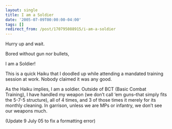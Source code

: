 ```yaml
---
layout: single
title: I am a Soldier
date: '2005-07-09T00:00:00-04:00'
tags: []
redirect_from: /post/170795088915/i-am-a-soldier
---
```

<p>Hurry up and wait.</p>

<p>Bored without gun nor bullets,</p>

<p>I am a Soldier!</p>

<p>This is a quick Haiku that I doodled up while attending a mandated training session at work. Nobody claimed it was any good.</p>

<p>As the Haiku implies, I am a soldier. Outside of BCT (Basic Combat Training), I have handled my weapon (we don&rsquo;t call &lsquo;em guns&ndash;that simply fits the 5-7-5 structure), all of 4 times, and 3 of those times it merely for its monthly cleaning. In garrison, unless we are MPs or infantry, we don&rsquo;t see our weapons much.</p>

<p>(Update 9 July 05 to fix a formatting error)</p>

